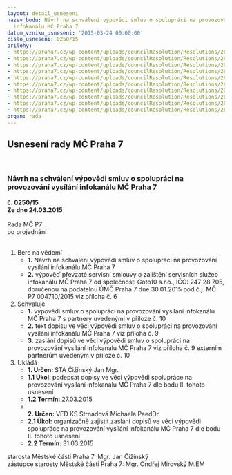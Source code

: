 ```yaml
---
layout: detail_usneseni
nazev_bodu: Návrh na schválení výpovědi smluv o spolupráci na provozování vysílání
  infokanálu MČ Praha 7
datum_vzniku_usneseni: '2015-03-24 00:00:00'
cislo_usneseni: 0250/15
prilohy:
- https://praha7.cz/wp-content/uploads/councilResolution/Resolutions/26598/15-15-m8d_ukonceni_partnerskych_smluv_infokanal.doc
- https://praha7.cz/wp-content/uploads/councilResolution/Resolutions/26598/15-15-servisni_smlouva_kavva_c_55.pdf
- https://praha7.cz/wp-content/uploads/councilResolution/Resolutions/26598/15-15-usnesen%c3%ad_rmc_c_1093_09r_10_11_2009_kupni_a_servisni_smlouva_kavva.doc
- https://praha7.cz/wp-content/uploads/councilResolution/Resolutions/26598/15-15-smlouva_o_p%c5%99evodu_prav_goto_kavva_03_09_2010.pdf
- https://praha7.cz/wp-content/uploads/councilResolution/Resolutions/26598/15-15-usnesen%c3%ad_rmc_c__0896_10r_24_09_2012_prevod_prav_goto_kavva.doc
- https://praha7.cz/wp-content/uploads/councilResolution/Resolutions/26598/15-15-goto10_vypoved_ze_servisni_smlouvy.pdf
- https://praha7.cz/wp-content/uploads/councilResolution/Resolutions/26598/15-15-smlouva_o_spolupraci_infokanal.doc
- https://praha7.cz/wp-content/uploads/councilResolution/Resolutions/26598/15-15-usnesen%c3%ad__rmc_p7_c_0801_10_24_08_2010_smllouvy_o_spolupraci.doc
- https://praha7.cz/wp-content/uploads/councilResolution/Resolutions/26598/15-15-dopis_mc_p7_vypoved_infokanal_vzor.doc
- https://praha7.cz/wp-content/uploads/councilResolution/Resolutions/26598/15-15-priloha_c_10_seznam_externich_partneru_infokanal.doc
organ: rada
---
```

<div id="ucUsn_pList" class="usn">
	<span><h2>Usnesení rady MČ Praha 7 </h2>
<br></span><div class="standBody">
<span><h3>Návrh na schválení výpovědi smluv o spolupráci na provozování vysílání infokanálu MČ Praha 7</h3></span><div class="center">
		<strong>č. 0250/15</strong><br>
	</div>
<div class="center">
		<strong>Ze dne 24.03.2015</strong><br><br>
	</div>Rada MČ P7<br> po projednání<br><br><ol>
<li>Bere na vědomí<ul>
<li>
<strong>1.</strong> Návrh na schválení výpovědi smluv o spolupráci na provozování vysílání infokanálu MČ Praha 7</li>
<li>
<strong>2.</strong> výpověď převzaté servisní smlouvy o zajištění servisních služeb infokanálu  MČ Praha 7 od společnosti Goto10 s.r.o., IČO: 247 28 705, doručenou na podatelnu ÚMČ Praha 7 dne 30.01.2015 pod č.j. MČ P7 004710/2015 viz příloha č. 6</li>
</ul>
</li>
<li>Schvaluje<ul>
<li>
<strong>1.</strong> výpovědi smluv o spolupráci na provozování vysílání infokanálu MČ Praha 7 s partnery uvedenými v příloze č. 10</li>
<li>
<strong>2.</strong> text dopisu ve věci výpovědi smluv o spolupráci na provozování vysílání infokanálu MČ Praha 7 viz příloha č. 9</li>
<li>
<strong>3.</strong> zaslání dopisů ve věci výpovědi smluv o spolupráci na provozování vysílání infokanálu MČ Praha 7 viz příloha č. 9 externím partnerům uvedeným  v příloze č. 10         </li>
</ul>
</li>
<li>Ukládá<ul>
<li>
<strong>1. Určen: </strong>STA Čižinský Jan Mgr.</li>
<li>
<strong>1.1 Úkol: </strong>podepsat dopisy ve věci výpovědi spolupráce na provozování vysílání infokanálu MČ Praha 7 dle bodu II. tohoto usnesení</li>
<li>
<strong>1.2 Termín: </strong>27.03.2015</li>
<li>
<strong><br>2. Určen: </strong>VED KS Strnadová Michaela PaedDr.</li>
<li>
<strong>2.1 Úkol: </strong>organizačně zajistit zaslání dopisů ve věci výpovědi spolupráce na provozování vysílání infokanálu MČ Praha 7 dle bodu II. tohoto usnesení</li>
<li>
<strong>2.2 Termín: </strong>31.03.2015</li>
</ul>
</li>
</ol>starosta Městské části Praha 7: Mgr. Jan Čižinský<br>zástupce starosty Městské části Praha 7: Mgr. Ondřej Mirovský M.EM 
</div>
</div>